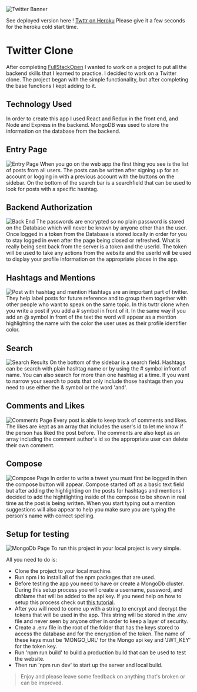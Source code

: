 ![Twitter Banner](./readme-images/twitter.jpg)

See deployed version here ! [Twttr on Heroku](https://nodetwttr.herokuapp.com) Please give it a few seconds for the heroku cold start time.

# Twitter Clone
After completing [FullStackOpen](https://fullstackopen.com/en/) I wanted to work on a project to put all the backend skills that I learned to practice. I decided to work on a Twitter clone. The project began with the simple functionality, but after completing the base functions I kept adding to it.

## Technology Used
In order to create this app I used React and Redux in the front end, and Node and Express in the backend. MongoDB was used to store the information on the database from the backend.


## Entry Page
![Entry Page](./readme-images/main-page.png)
When you go on the web app the first thing you see is the list of posts from all users. The posts can be written after signing up for an account or logging in with a previous account with the buttons on the sidebar. On the bottom of the search bar is a searchfield that can be used to look for posts with a specific hashtag.


## Backend Authorization
![Back End](./readme-images/back-end.png)
The passwords are encrypted so no plain password is stored on the Database which will never be known by anyone other than the user. Once logged in a token from the Database is stored locally in order for you to stay logged in even after the page being closed or refreshed. What is really being sent back from the server is a token and the userId. The token will be used to take any actions from the website and the userId will be used to display your profile information on the appropriate places in the app.


## Hashtags and Mentions
![Post with hashtag and mention](./readme-images/hashmention.png)
Hashtags are an important part of twitter. They help label posts for future reference and to group them together with other people who want to speak on the same topic. In this twttr clone when you write a post if you add a # symbol in front of it. In the same way if you add an @ symbol in front of the text the word will appear as a mention highlighting the name with the color the user uses as their profile identifier color.


## Search
![Search Results](./readme-images/search.png)
On the bottom of the sidebar is a search field. Hashtags can be search with plain hashtag name or by using the # symbol infront of name. You can also search for more than one hashtag at a time. If you want to narrow your search to posts that only include those hashtags then you need to use either the & symbol or the word 'and'.


## Comments and Likes
![Comments Page](./readme-images/comments.png)
Every post is able to keep track of comments and likes. The likes are kept as an array that includes the user's id to let me know if the person has liked the post before. The comments are also kept as an array including the comment author's id so the appropriate user can delete their own comment.


## Compose
![Compose Page](./readme-images/compose.gif)
In order to write a tweet you must first be logged in then the compose button will appear. Compose started off as a basic text field but after adding the highlighting on the posts for hashtags and mentions I decided to add the hightlighting inside of the compose to be shown in real time as the post is being written. When you start typing out a mention suggestions will also appear to help you make sure you are typing the person's name with correct spelling.


## Setup for testing
![MongoDb Page](./readme-images/mongo.png)
To run this project in your local project is very simple.

All you need to do is:
- Clone the project to your local machine.
- Run npm i to install all of the npm packages that are used.
- Before testing the app you need to have or create a MongoDb cluster. During this setup process you will create a username, password, and dbName that will be added to the api key. If you need help on how to setup this process check out [this tutorial](https://docs.atlas.mongodb.com/connect-to-cluster/).
- After you will need to come up with a string to encrypt and decrypt the tokens that will be used in the app. This string will be stored in the .env file and never seen by anyone other in order to keep a layer of security.
- Create a .env file in the root of the folder that has the keys stored to access the database and for the encryption of the token. The name of these keys must be 'MONGO_URL' for the Mongo api key and 'JWT_KEY' for the token key.
- Run 'npm run build' to build a production build that can be used to test the website.
- Then run 'npm run dev' to start up the server and local build.

> Enjoy and please leave some feedback on anything that's broken or can be improved.

